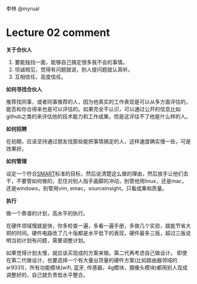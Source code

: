 ﻿李林 @myrual

# Lecture 02 comment

**关于合伙人**

1.  要能独挡一面，能够自己搞定很多我不会的事情。
2.  坦诚相见，觉得有问题就说，别人提问题就认真听。
3.  互相信任，高度信任。

**如何寻找合伙人**

推荐找同事，或者同事推荐的人，因为他真实的工作表现是可以从多方面评估的，能否和你合得来也是可以评估的。如果完全不认识，可以通过公开的信息比如github之类的来评估他的技术能力和工作成果。但是这评估不了他是什么样的人。

**如何招聘**

在初期，应该坚持通过朋友找那些能把事情搞定的人，这样速度确实慢一些，可是效果好。

**如何管理**

设定一个符合[SMART](http://topachievement.com/smart.html)标准的目标，然后说清楚这么做的理由，然后放手让他们去干，不要管如何做的，忍住对别人指手画脚的冲动，别管他用linux，还是mac，还是windows，别管用vim, emac，sourceinsight。只看成果和质量。

**执行**

做一个靠谱的计划，高水平的执行。

在硬件领域慢就是快，你多检查一遍，多看一遍手册，多做几个实验，就能节省大把的时间。硬件电路改了几十版都是水平低下的表现，硬件最多三版，超过三版说明当初计划有问题，需要调整计划。

如果觉得计划太慢，就应该买现成的方案来做。第二代再考虑自己做设计。
即使在第二代做设计，也要选择一个有大量出货量的硬件方案(比如路由器领域的ar9331)，所有功能模块(wifi, 蓝牙, 传感器，4g模块，摄像头模块)都用别人现成调整好的，自己就负责低水平整合。
